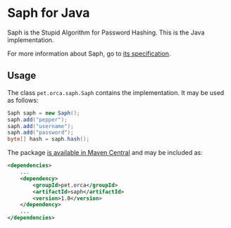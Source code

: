 Saph for Java
=============

Saph is the Stupid Algorithm for Password Hashing. This is the Java implementation.

For more information about Saph, go to [its specification](https://github.com/socram8888/saph/blob/master/README.md).

Usage
-----

The class `pet.orca.saph.Saph` contains the implementation. It may be used as follows:

```java
Saph saph = new Saph();
saph.add("pepper");
saph.add("username");
saph.add("password");
byte[] hash = saph.hash();
```

The package [is available in Maven Central](https://mvnrepository.com/artifact/pet.orca/saph) and may be included as:

```xml
<dependencies>
	...
	<dependency>
		<groupId>pet.orca</groupId>
		<artifactId>saph</artifactId>
		<version>1.0</version>
	</dependency>
	...
</dependencies>
```
